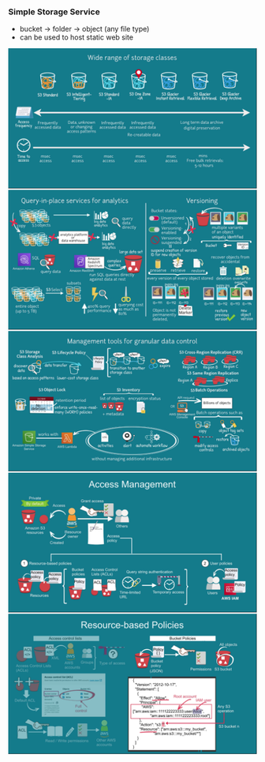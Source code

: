 ### Simple Storage Service
*   bucket -> folder -> object (any file type)
*   can be used to host static web site
  
![s3 storage classes](assets/s3/s3-class.png)
![s3 features](assets/s3/s3-features.png)
![s3 tools](assets/s3/s3-tools.png)
![s3 policies](assets/s3/s3-policies.png)
![s3 RBC](assets/s3/s3-resource-based-policy.png)
